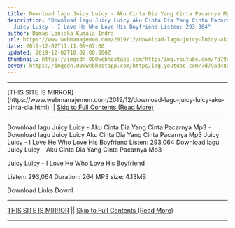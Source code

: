 ```yaml
---
title: Download lagu Juicy Luicy - Aku Cinta Dia Yang Cinta Pacarnya Mp3
description: "Download lagu Juicy Luicy Aku Cinta Dia Yang Cinta Pacarnya Mp3
  Juicy Luicy - I Love He Who Love His Boyfriend Listen: 293,064"
author: Dimas Lanjaka Kumala Indra
url: https://www.webmanajemen.com/2019/12/download-lagu-juicy-luicy-aku-cinta-dia.html
date: 2019-12-02T17:11:09+07:00
updated: 2019-12-02T10:02:00.000Z
thumbnail: https://imgcdn.000webhostapp.com/https/img.youtube.com/7d79ad4805dae4cba7f368dfe36614e5.jpeg
cover: https://imgcdn.000webhostapp.com/https/img.youtube.com/7d79ad4805dae4cba7f368dfe36614e5.jpeg
---
```


<hr/> [THIS SITE IS MIRROR](https://www.webmanajemen.com/2019/12/download-lagu-juicy-luicy-aku-cinta-dia.html) || <a href="https://www.webmanajemen.com/2019/12/download-lagu-juicy-luicy-aku-cinta-dia.html" rel="follow" class="button" id="read-more">Skip to Full Contents (Read More)</a> <hr/> Download lagu Juicy Luicy - Aku Cinta Dia Yang Cinta Pacarnya Mp3 - Download lagu Juicy Luicy Aku Cinta Dia Yang Cinta Pacarnya Mp3 Juicy Luicy - I Love He Who Love His Boyfriend Listen: 293,064 Download lagu Juicy Luicy - Aku Cinta Dia Yang Cinta Pacarnya Mp3

  Juicy Luicy - I Love He Who Love His Boyfriend 

  Listen: 293,064 
  Duration: 264 
  MP3 size: 4.13MB 

  Download Links 
  Downl <hr/> [THIS SITE IS MIRROR](https://www.webmanajemen.com/2019/12/download-lagu-juicy-luicy-aku-cinta-dia.html) || <a href="https://www.webmanajemen.com/2019/12/download-lagu-juicy-luicy-aku-cinta-dia.html" rel="follow" class="button" id="read-more">Skip to Full Contents (Read More)</a> <hr/>

<script>
    if (location.host.includes('dimaslanjaka12')) {
      location.replace('https://www.webmanajemen.com/2019/12/download-lagu-juicy-luicy-aku-cinta-dia.html');
    }
  </script>